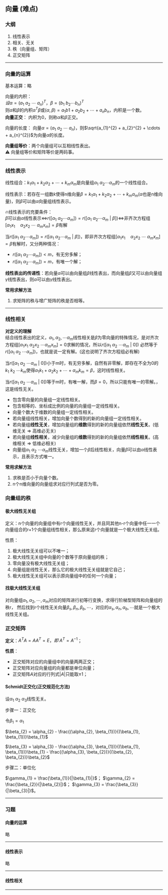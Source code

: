 ## 向量 (难点)

### 大纲
1. 线性表示
2. 相关、无关
3. 秩（向量组、矩阵）
4. 正交矩阵

---


### 向量的运算
基本运算：略

向量的内积：  
$设\alpha = (a_{1}\ a_{2}\ \cdots\ a_{n})^{T}，\beta = (b_{1}\ b_{2} \cdots b_{n})^{T}$  
则$\alpha$和$\beta$的内积$\alpha^{T}\beta$或$(\alpha, \beta) = a_{1}b{1} + a_{2}b_{2} + \cdots + a_{n}b_{n}$，<rm>内积是一个数。</rm>  
**向量正交**： <bm>内积为0，则称$\alpha$和$\beta$正交。</bm>  

向量的长度：
向量$\alpha=(a_{1}\ a_{2}\ \cdots\ a_{n})$，则$\sqrt{a_{1}^{2} + a_{2}^{2} + \cdots + a_{n}^{2}}$为向量$\alpha$的长度。

<bm>**向量组等价**：两个向量组可以互相线性表出。</bm>  
:warning: 向量组等价和矩阵等价是两码事。

---


### 线性表示
线性组合：$k_{1}\alpha_{1} + k_{2}\alpha_{2} + \cdots + k_{m}\alpha_{m}$是向量组$\alpha_{1}\ \alpha_{2} \cdots \alpha_{m}$的<bm>一个</bm>线性组合。

线性表示：若存在一组数$k$使得n维向量$\beta = k_{1}\alpha_{1} + k_{2}\alpha_{2} + \cdots + k_{m}\alpha_{m}$($\alpha$也是n维向量)，则$\beta$可以由$\alpha$向量组线性表示。

:fire:线性表示的充要条件：  
<rm>$\beta$可以由$\alpha$线性表示</rm>$\Longleftrightarrow$<rm>$r([\alpha_{1}\ \alpha_{2} \cdots \alpha_{m}]) = r([\alpha_{1}\ \alpha_{2} \cdots \alpha_{m}\ |\ \beta])$</rm>$\Longleftrightarrow$<rm>非齐次方程组$[\alpha_{1}x_{1} \quad \alpha_{2}x_{2} \ \cdots\ \alpha_{m}x_{m}] = \beta$有解</rm>

<plain>

当$r([\alpha_{1}\ \alpha_{2} \cdots \alpha_{m}]) = r([\alpha_{1}\ \alpha_{2} \cdots \alpha_{m}\ |\ \beta])$，即非齐次方程组$[\alpha_{1}x_{1} \quad \alpha_{2}x_{2} \ \cdots\ \alpha_{m}x_{m}] = \beta$有解时，又分两种情况：
- $r([\alpha_{1}\ \alpha_{2} \cdots \alpha_{m}]) < m$，有无穷多解；
- $r([\alpha_{1}\ \alpha_{2} \cdots \alpha_{m}]) = m$，有唯一个解；

</plain>

**线性表出的传递性**：若向量$\alpha$可以由向量组$\beta$线性表出，而向量组$\beta$又可以由向量组$\gamma$线性表出，则$\alpha$可以由$\gamma$线性表出。

**常用求解方法**  
1. 求矩阵的秩与增广矩阵的秩是否相等。

---


### 线性相关
**对定义的理解**  
结合线性表出的定义，$\alpha_{1}, \alpha_{2}, \cdots \alpha_{m}$线性相关是$\beta$为零向量的特殊情况，是对齐次方程组$[\alpha_{1}x_{1}\ \alpha_{2}x_{2}\ \cdots \alpha_{m}x_{m}] = 0$求解的情况，所以$r([\alpha_{1}\ \alpha_{2}\ \cdots \alpha_{m}\ |\ 0])$
必然等于$r([\alpha_{1}\ \alpha_{2}\ \cdots \alpha_{m}])$，也就是说<bm>一定有解。(这也说明了齐次方程组必有解)</bm>

当$r([\alpha_{1}\ \alpha_{2}\ \cdots \alpha_{m}\ |\ 0])$<bm>小于m时，有无穷多解，自然有非零解，</bm>即存在不全为0的$k_{1}\ k_{2}\ \cdots k_{m}$使得$\alpha_{1}k_{1} + \alpha_{2}k_{2} + \cdots + \alpha_{m}k_{m} = \beta$，这时线性相关。

当$r([\alpha_{1}\ \alpha_{2}\ \cdots \alpha_{m}\ |\ 0])$<bm>等于m时，有唯一解，而$\beta=0$，所以只能有唯一的零解。</bm>，这是线性无关。

<plain>

- 包含零向量的向量组一定线性相关。
- 包含相等的、坐标成比例的向量的向量组一定线性相关。
- 向量个数大于维数的向量组一定线性相关。
- 若向量组线性相关，增加向量个数得到的新的向量组一定线性相关。
- 若向量组**线性无关**，增加向量组的**维数**得到的新的向量组依然**线性无关**。<bm>(低维无关 $\Rightarrow$ 高维必无关)</bm>
- 若向量组**线性相关**，减少向量组的**维数**得到的新的向量组依然**线性相关**。<bm>(高维相关 $\Rightarrow$ 低维必相关)</bm>
- 向量组$\alpha_{1}\ \alpha_{2}\ \cdots \alpha_{m}$线性无关，增加一个$\beta$后线性相关，<bm>向量$\beta$可以由$\alpha$线性表示，且表示方式唯一。</bm>

</plain>

**常用求解方法**  
1. 求秩是否小于向量个数。
2. n个n维向量的向量组求对应行列式是否为零。


### 向量组的秩
#### 极大线性无关组
定义：n个向量的向量组中有r个向量线性无关，并且同其他n-r个向量中任一一个向量组合的r+1个向量组线性相关，那么原来这r个向量就是一个极大线性无关组。

性质：  
1. 极大线性无关组可以不唯一；
2. 极大线性无关组中向量的个数等于<rm>原向量组的秩</rm>；
3. 零向量没有极大线性无关组；
4. 向量组是线性无关，那么它的极大线性无关组就是它自己；
5. <rm>极大线性无关组可以表示原向量组中的任何一个向量；</rm>

#### 找极大线性无关组
对向量组$\alpha_{1}, \alpha_{2}, \cdots , \alpha_{m}$对应的矩阵进行<rm>初等行变换</rm>，求得行阶梯型矩阵和向量组的秩r，
然后找到r个线性无关向量$\beta_{s}, \beta_{n}, \beta_{b}, \cdots$，对应的$\alpha_{s}, \alpha_{n}, \alpha_{b}, \cdots$就是一个极大线性无关组。

### 正交矩阵
**定义**：$A^{T}A = AA^{T} = E，即$ <bm>$A^{T} = A^{-1}$</bm>；

**性质**：
- 正交矩阵对应的向量组中的向量<bm>两两正交</bm>； 
- 正交矩阵对应向量组的向量都是单位向量；
- 正交矩阵$A$对应的行列式$|A|$只能取$\pm 1$；

#### Schmidt正交化(正交规范化方法)
设$\alpha_{1}\ \alpha_{2}\ \alpha_{3}$线性无关。

步骤一：正交化

令$\beta_{1} = \alpha_{1}$

$\beta_{2} = \alpha_{2} - \frac{(\alpha_{2}, \beta_{1})}{(\beta_{1}, \beta_{1})}\beta_{1}$

$\beta_{3} = \alpha_{3} - \frac{(\alpha_{3}, \beta_{1})}{(\beta_{1}, \beta_{1})}\beta_{1} - \frac{(\alpha_{3}, \beta_{2})}{(\beta_{2}, \beta_{2})}\beta_{2}$

步骤二：单位化

$\gamma_{1} = \frac{\beta_{1}}{|\beta_{1}|}$；
$\gamma_{2} = \frac{\beta_{2}}{|\beta_{2}|}$；
$\gamma_{3} = \frac{\beta_{3}}{|\beta_{3}|}$。

---


### 习题
#### 向量的运算
略

---


#### 线性表示
略

---


#### 线性相关


---


